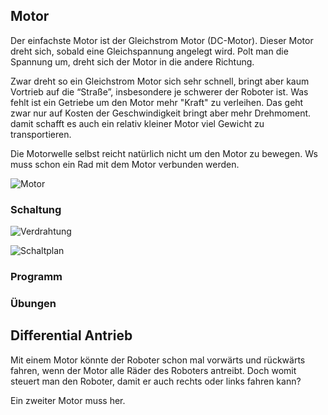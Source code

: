 ## Motor 

Der einfachste Motor ist der Gleichstrom Motor (DC-Motor). Dieser Motor dreht sich, sobald eine Gleichspannung angelegt wird. Polt man die Spannung um, dreht sich der Motor in die andere Richtung. 

Zwar dreht so ein Gleichstrom Motor sich sehr schnell, bringt aber kaum Vortrieb auf die “Straße”, insbesondere je schwerer der Roboter ist. Was fehlt ist ein Getriebe um den Motor mehr "Kraft" zu verleihen. Das geht zwar nur auf Kosten der Geschwindigkeit bringt aber mehr Drehmoment. damit schafft es auch ein relativ kleiner Motor viel Gewicht zu transportieren.

Die Motorwelle selbst reicht natürlich nicht um den Motor zu bewegen. Ws muss schon ein Rad mit dem Motor verbunden werden.

![Motor](../images/parts/dc-motor.png "Motor")

### Schaltung

![Verdrahtung](../images/circ/motor-driver_Steckplatine.png "Verdrahtung")

![Schaltplan](../images/circ/motor-driver_Schaltplan.png "Schaltplan")

### Programm

### Übungen

## Differential Antrieb

Mit einem Motor  könnte der Roboter schon mal vorwärts und rückwärts fahren, wenn der Motor alle Räder des Roboters antreibt. Doch womit steuert man den Roboter, damit er auch rechts oder links fahren kann?

Ein zweiter Motor muss her. 

